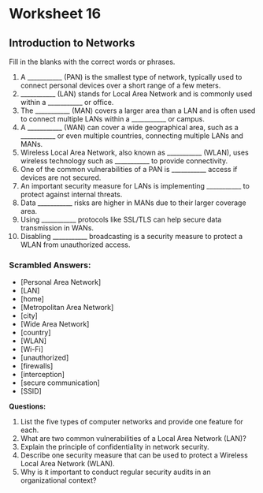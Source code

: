 # Worksheet 16

## Introduction to Networks

Fill in the blanks with the correct words or phrases.

 1. A ___________ (PAN) is the smallest type of network, typically used to connect personal devices over a short range of a few meters. 
 2. ___________ (LAN) stands for Local Area Network and is commonly used within a ___________ or office. 
 3. The ___________ (MAN) covers a larger area than a LAN and is often used to connect multiple LANs within a ___________ or campus. 
 4. A ___________ (WAN) can cover a wide geographical area, such as a ___________ or even multiple countries, connecting multiple LANs and MANs. 
 5. Wireless Local Area Network, also known as ___________ (WLAN), uses wireless technology such as ___________ to provide connectivity. 
 6. One of the common vulnerabilities of a PAN is ___________ access if devices are not secured. 
 7. An important security measure for LANs is implementing ___________ to protect against internal threats. 
 8. Data ___________ risks are higher in MANs due to their larger coverage area. 
 9. Using ___________ protocols like SSL/TLS can help secure data transmission in WANs. 
 10. Disabling ___________ broadcasting is a security measure to protect a WLAN from unauthorized access. 
 
 ### Scrambled Answers: 
 
 - [Personal Area Network] 
 - [LAN] 
 - [home] 
 - [Metropolitan Area Network] 
 - [city] 
 - [Wide Area Network] 
 - [country] 
 - [WLAN] 
 - [Wi-Fi] 
 - [unauthorized] 
 - [firewalls] 
 - [interception] 
 - [secure communication] 
 - [SSID]


**Questions:**

1. List the five types of computer networks and provide one feature for each.
2. What are two common vulnerabilities of a Local Area Network (LAN)?
3. Explain the principle of confidentiality in network security.
4. Describe one security measure that can be used to protect a Wireless Local Area Network (WLAN).
5. Why is it important to conduct regular security audits in an organizational context?